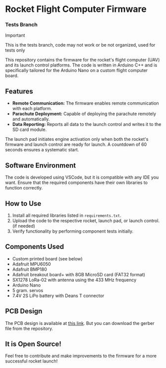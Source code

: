# Rocket Flight Computer Firmware 
### Tests Branch

> [!IMPORTANT]
> This is the tests branch, code may not work or be not organized, used for tests only

This repository contains the firmware for the rocket's flight computer (UAV) and its launch control platforms. The code is written in Arduino C++ and is specifically tailored for the Arduino Nano on a custom flight computer board.

## Features
- **Remote Communication:** The firmware enables remote communication with each platform.
- **Parachute Deployment:** Capable of deploying the parachute remotely and automatically.
- **Data Reporting:** Reports all data to the launch control and writes it to the SD card module.

The launch pad initiates engine activation only when both the rocket's firmware and launch control are ready for launch. A countdown of 60 seconds ensures a systematic start.

## Software Environment
The code is developed using VSCode, but it is compatible with any IDE you want. Ensure that the required components have their own libraries to function correctly.

## How to Use
1. Install all required libraries listed in `requirements.txt`.
2. Upload the code to the respective rocket, launch pad, or launch control. (if needed)
3. Verify functionality by performing component tests initially.

## Components Used
- Custom printed board (see below)
- Adafruit MPU6050
- Adafruit BMP180
- Adafruit breakout board+ with 8GB MicroSD card (FAT32 format)
- SX1278 LoRa-02 with antenna using the 433 MHz frequency
- Arduino Nano
- 5 gram. servos
- 7.4V 2S LiPo battery with Deans T connector

## PCB Design
The PCB design is available at [this link](https://oshwlab.com/alonsomartinezcarratala/rocket). But you can download the gerber file from the repository.

## It is Open Source!

Feel free to contribute and make improvements to the firmware for a more successful rocket launch!
